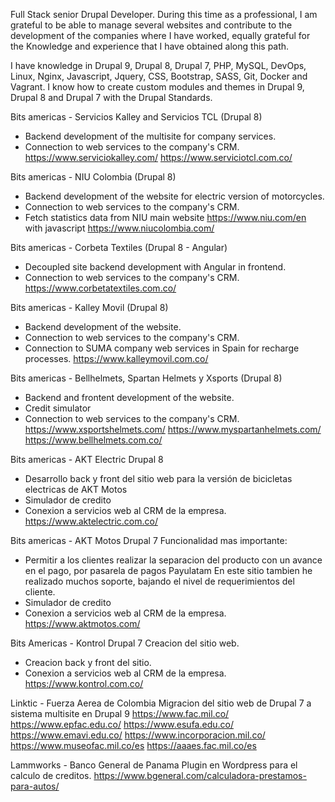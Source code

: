 Full Stack senior Drupal Developer. During this time as a professional, I am grateful to be able to manage several websites and contribute to the development of the companies where I have worked, equally grateful for the Knowledge and experience that I have obtained along this path.

I have knowledge in Drupal 9, Drupal 8, Drupal 7, PHP, MySQL, DevOps, Linux, Nginx, Javascript, Jquery, CSS, Bootstrap, SASS, Git, Docker and Vagrant. I know how to create custom modules and themes in Drupal 9, Drupal 8 and Drupal 7 with the Drupal Standards.


Bits americas - Servicios Kalley and Servicios TCL (Drupal 8)
- Backend development of the multisite for company services.
- Connection to web services to the company's CRM.
https://www.serviciokalley.com/
https://www.serviciotcl.com.co/

Bits americas - NIU Colombia (Drupal 8)
- Backend development of the website for electric version of motorcycles.
- Connection to web services to the company's CRM.
- Fetch statistics data from NIU main website https://www.niu.com/en with javascript
https://www.niucolombia.com/

Bits americas - Corbeta Textiles (Drupal 8 - Angular)
- Decoupled site backend development with Angular in frontend.
- Connection to web services to the company's CRM.
https://www.corbetatextiles.com.co/

Bits americas - Kalley Movil (Drupal 8)
- Backend development of the website.
- Connection to web services to the company's CRM.
- Connection to SUMA company web services in Spain for recharge processes.
https://www.kalleymovil.com.co/

Bits americas - Bellhelmets, Spartan Helmets y Xsports (Drupal 8)
- Backend and frontent development of the website. 
- Credit simulator
- Connection to web services to the company's CRM.
https://www.xsportshelmets.com/
https://www.myspartanhelmets.com/
https://www.bellhelmets.com.co/

Bits americas - AKT Electric Drupal 8
- Desarrollo back y front del sitio web para la versión de bicicletas electricas de AKT Motos
- Simulador de credito
- Conexion a servicios web al CRM de la empresa.
https://www.aktelectric.com.co/

Bits americas - AKT Motos Drupal 7
Funcionalidad mas importante:
- Permitir a los clientes realizar la separacion del producto con un avance en el pago, por pasarela de pagos Payulatam
En este sitio tambien he realizado muchos soporte, bajando el nivel de requerimientos del cliente.
- Simulador de credito
- Conexion a servicios web al CRM de la empresa.
https://www.aktmotos.com/

Bits Americas - Kontrol Drupal 7
Creacion del sitio web.
- Creacion back y front del sitio.
- Conexion a servicios web al CRM de la empresa.
https://www.kontrol.com.co/

Linktic - Fuerza Aerea de Colombia
Migracion del sitio web de Drupal 7 a sistema multisite en Drupal 9
https://www.fac.mil.co/
https://www.epfac.edu.co/
https://www.esufa.edu.co/
https://www.emavi.edu.co/
https://www.incorporacion.mil.co/
https://www.museofac.mil.co/es
https://aaaes.fac.mil.co/es

Lammworks - Banco General de Panama
Plugin en Wordpress para el calculo de creditos.
https://www.bgeneral.com/calculadora-prestamos-para-autos/
